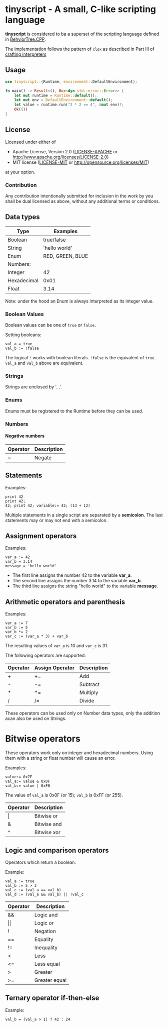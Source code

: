 # tinyscript - A small, C-like scripting language

__tinyscript__ is considered to ba a superset of the scripting language
defined in [BehviorTree.CPP](https://www.behaviortree.dev/docs/guides/scripting).

The implementation follows the pattern of `clox` as described in Part III of [crafting interpreters](https://craftinginterpreters.com/)

## Usage

```rust
use tinyscript::{Runtime, environment::DefaultEnvironment};

fn main() -> Result<(), Box<dyn std::error::Error>> {
    let mut runtime = Runtime::default();
    let mut env = DefaultEnvironment::default();
    let value = runtime.run("2 * 2 == 4", &mut env)?;
    Ok(())
}
```

## License

Licensed under either of
 * Apache License, Version 2.0 ([LICENSE-APACHE](LICENSE-APACHE) or http://www.apache.org/licenses/LICENSE-2.0)
 * MIT license ([LICENSE-MIT](LICENSE-MIT) or http://opensource.org/licenses/MIT)

at your option.

### Contribution

Any contribution intentionally submitted for inclusion in the work by you shall be dual licensed as above,
without any additional terms or conditions.


## Data types

| Type        | Examples         |
|-------------|------------------|
| Boolean     | true/false       |
| String      | 'hello world'    |
| Enum        | RED, GREEN, BLUE |
| Numbers:    |                  |
| Integer     | 42               |
| Hexadecimal | 0x01             |
| Float       | 3.14             |

Note: under the hood an Enum is always interpreted as its integer value.

### Boolean Values
Boolean values can be one of `true` or `false`.

Setting booleans:
```no-test
val_a = true
val_b := !false
```
The logical `!` works with boolean literals. 
`!false` is the equivalent of `true`. 
`val_a` and `val_b` above are equivalent. 

### Strings

Strings are enclosed by '...'.

### Enums

Enums must be registered to the Runtime before they can be used.

### Numbers

#### Negative numbers

| Operator | Description |
|---------|--------------|
| ~       |  Negate      |


## Statements

Examples:

```no-test
print 42
print 42;
42; print 42; variable:= 42; (13 + 12)
```

Multiple statements in a single script are separated by a  __semicolon__.
The last statements may or may not end with a semicolon.

## Assignment operators

Examples:

```no-test
var_a := 42
var_b = 3.14
message = 'hello world'
```

- The first line assigns the number 42 to the variable __var_a__.
- The second line assigns the number 3.14 to the variable __var_b__.
- The third line assigns the string "hello world" to the variable __message__.

## Arithmetic operators and parenthesis 

Examples:

```no-test
var_a := 7
var_b := 5
var_b *= 2
var_c := (var_a * 3) + var_b
```

The resulting values of `var_a` is 10 and `var_c` is 31. 

The following operators are supported:

| Operator | Assign Operator  | Description |
|----------|------------------|-------------|
| +        |  +=              | Add         |
| -        |  -=              | Subtract    |
| *        |  *=              | Multiply    |
| /        |  /=              | Divide      |

These operators can be used only on Number data types, only the addition acan also be used on Strings.

# Bitwise operators

These operators work only on integer and hexadecimal numbers.
Using them with a string or float number will cause an error.

Examples:

```no-test
value:= 0x7F
val_a:= value & 0x0F
val_b:= value | 0xF0
```

The value of `val_a` is 0x0F (or 15); `val_b` is 0xFF (or 255). 

| Operator | Description |
|----------|-------------|
| \|      |  Bitwise or  |
| &       |  Bitwise and |
| ^       |  Bitwise xor |

## Logic and comparison operators

Operators which return a boolean.

Example:

```no-test
val_a := true
val_b := 5 > 3
val_c := (val_a == val_b)
val_d := (val_a && val_b) || !val_c
```

| Operator | Description    |
|----------|----------------|
| &&       |  Logic and     |
| \|\|     |  Logic or      |
| !        |  Negation      |
| ==       |  Equality      |
| !=       |  Inequality    |
| <        |  Less          |
| <=       |  Less equal    |
| >        |  Greater       |
| >=       |  Greater equal |


## Ternary operator **if-then-else**

Example:

```no-test
val_b = (val_a > 1) ? 42 : 24
```
